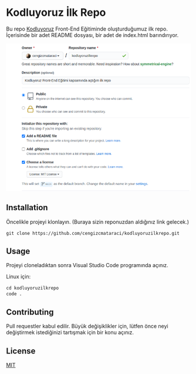 # Kodluyoruz İlk Repo

Bu repo [Kodluyoruz](https://www.kodluyoruz.org/) Front-End Eğitiminde oluşturduğumuz ilk repo. İçerisinde bir adet README dosyası, bir adet de index.html barındırıyor.

![Projemizin Resmi](https://raw.githubusercontent.com/Kodluyoruz/taskforce/main/git/odev1/figures/github.png)

## Installation


Öncelikle projeyi klonlayın. (Buraya sizin reponuzdan aldığınız link gelecek.)

    git clone https://github.com/cengizcmataraci/kodluyoruzilkrepo.git

## Usage 

Projeyi cloneladıktan sonra Visual Studio Code programında açınız.

Linux için:

    cd kodluyoruzilkrepo
    code .

## Contributing

Pull requestler kabul edilir. Büyük değişiklikler için, lütfen önce neyi değiştirmek istediğinizi tartışmak için bir konu açınız. 

## License

[MIT](https://choosealicense.com/licenses/mit/)


